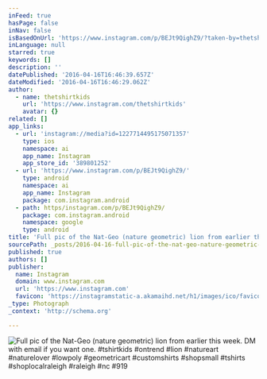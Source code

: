 ```yaml
---
inFeed: true
hasPage: false
inNav: false
isBasedOnUrl: 'https://www.instagram.com/p/BEJt9QighZ9/?taken-by=thetshirtkids'
inLanguage: null
starred: true
keywords: []
description: ''
datePublished: '2016-04-16T16:46:39.657Z'
dateModified: '2016-04-16T16:46:29.062Z'
author:
  - name: thetshirtkids
    url: 'https://www.instagram.com/thetshirtkids'
    avatar: {}
related: []
app_links:
  - url: 'instagram://media?id=1227714495175071357'
    type: ios
    namespace: ai
    app_name: Instagram
    app_store_id: '389801252'
  - url: 'https://www.instagram.com/p/BEJt9QighZ9/'
    type: android
    namespace: ai
    app_name: Instagram
    package: com.instagram.android
  - path: https/instagram.com/p/BEJt9QighZ9/
    package: com.instagram.android
    namespace: google
    type: android
title: 'Full pic of the Nat-Geo (nature geometric) lion from earlier this week. DM with email if you want one. #tshirtkids #ontrend #lion #natureart #naturelover #lowpoly #geometricart #customshirts #shopsmall #tshirts #shoplocalraleigh #raleigh #nc #919'
sourcePath: _posts/2016-04-16-full-pic-of-the-nat-geo-nature-geometric-lion-from-earlier.md
published: true
authors: []
publisher:
  name: Instagram
  domain: www.instagram.com
  url: 'https://www.instagram.com'
  favicon: 'https://instagramstatic-a.akamaihd.net/h1/images/ico/favicon.ico/7cdab0872b15.ico'
_type: Photograph
_context: 'http://schema.org'

---
```

![Full pic of the Nat-Geo (nature geometric) lion from earlier this week. DM with email if you want one. #tshirtkids #ontrend #lion #natureart #naturelover #lowpoly #geometricart #customshirts #shopsmall #tshirts #shoplocalraleigh #raleigh #nc #919](https://s3-us-west-2.amazonaws.com/the-grid-img/p/0938da8f0a60aaf51948964ef92f32693513392d.jpg)